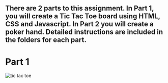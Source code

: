 ## There are 2 parts to this assignment. In Part 1, you will create a Tic Tac Toe board using HTML, CSS and Javascript. In Part 2 you will create a poker hand. Detailed instructions are included in the folders for each part.

# Part 1
![tic tac toe](https://github.com/XINEXPORT/wb-tic-tac-poker/assets/40744735/3862dd4b-29d9-46db-a21d-55add6002010)
